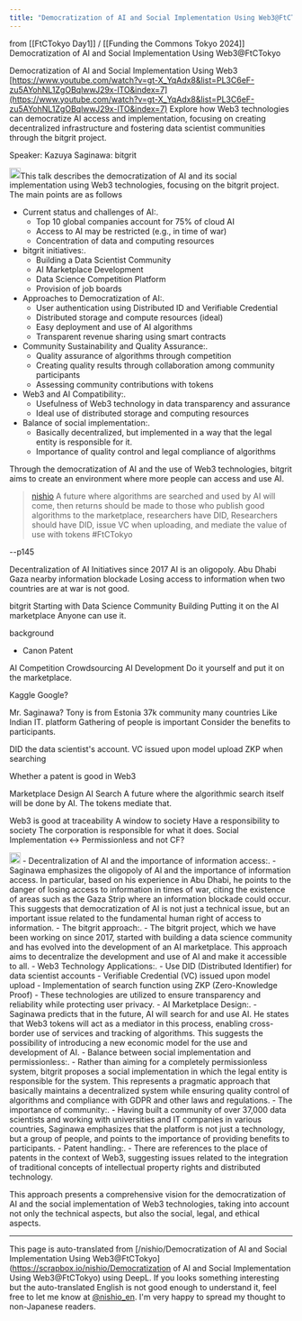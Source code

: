 ```yaml
---
title: "Democratization of AI and Social Implementation Using Web3@FtCTokyo"
---
```


from [[FtCTokyo Day1]] / [[Funding the Commons Tokyo 2024]]
Democratization of AI and Social Implementation Using Web3@FtCTokyo

Democratization of AI and Social Implementation Using Web3
[https://www.youtube.com/watch?v=gt-X_YqAdx8&list=PL3C6eF-zu5AYohNL1ZgOBqlwwJ29x-lTO&index=7](https://www.youtube.com/watch?v=gt-X_YqAdx8&list=PL3C6eF-zu5AYohNL1ZgOBqlwwJ29x-lTO&index=7)
Explore how Web3 technologies can democratize AI access and implementation, focusing on creating decentralized infrastructure and fostering data scientist communities through the bitgrit project.

Speaker:
Kazuya Saginawa: bitgrit

<img src='https://scrapbox.io/api/pages/nishio-en/claude/icon' alt='claude.icon' height="19.5"/>This talk describes the democratization of AI and its social implementation using Web3 technologies, focusing on the bitgrit project. The main points are as follows
- Current status and challenges of AI:.
    - Top 10 global companies account for 75% of cloud AI
    - Access to AI may be restricted (e.g., in time of war)
    - Concentration of data and computing resources
- bitgrit initiatives:.
    - Building a Data Scientist Community
    - AI Marketplace Development
    - Data Science Competition Platform
    - Provision of job boards
- Approaches to Democratization of AI:.
    - User authentication using Distributed ID and Verifiable Credential
    - Distributed storage and compute resources (ideal)
    - Easy deployment and use of AI algorithms
    - Transparent revenue sharing using smart contracts
- Community Sustainability and Quality Assurance:.
    - Quality assurance of algorithms through competition
    - Creating quality results through collaboration among community participants
    - Assessing community contributions with tokens
- Web3 and AI Compatibility:.
    - Usefulness of Web3 technology in data transparency and assurance
    - Ideal use of distributed storage and computing resources
- Balance of social implementation:.
    - Basically decentralized, but implemented in a way that the legal entity is responsible for it.
    - Importance of quality control and legal compliance of algorithms

Through the democratization of AI and the use of Web3 technologies, bitgrit aims to create an environment where more people can access and use AI.

> [nishio](https://x.com/nishio/status/1815943777712050629) A future where algorithms are searched and used by AI will come, then returns should be made to those who publish good algorithms to the marketplace, researchers have DID, Researchers should have DID, issue VC when uploading, and mediate the value of use with tokens #FtCTokyo

--p145

Decentralization of AI
Initiatives since 2017
AI is an oligopoly.
Abu Dhabi
Gaza nearby
information blockade
Losing access to information when two countries are at war is not good.

bitgrit
Starting with Data Science Community Building
Putting it on the AI marketplace
Anyone can use it.

background
- Canon Patent

AI Competition
Crowdsourcing AI Development
Do it yourself and put it on the marketplace.

Kaggle
Google?

Mr. Saginawa?
Tony is from Estonia
37k community
many countries
Like Indian IT.
platform
Gathering of people is important
Consider the benefits to participants.

DID the data scientist's account.
VC issued upon model upload
ZKP when searching

Whether a patent is good in Web3

Marketplace Design
AI Search
A future where the algorithmic search itself will be done by AI.
The tokens mediate that.

Web3 is good at traceability
A window to society
Have a responsibility to society
The corporation is responsible for what it does.
Social Implementation ↔ Permissionless and not CF?

<img src='https://scrapbox.io/api/pages/nishio-en/claude/icon' alt='claude.icon' height="19.5"/>
- Decentralization of AI and the importance of information access:.
    - Saginawa emphasizes the oligopoly of AI and the importance of information access. In particular, based on his experience in Abu Dhabi, he points to the danger of losing access to information in times of war, citing the existence of areas such as the Gaza Strip where an information blockade could occur. This suggests that democratization of AI is not just a technical issue, but an important issue related to the fundamental human right of access to information.
- The bitgrit approach:.
    - The bitgrit project, which we have been working on since 2017, started with building a data science community and has evolved into the development of an AI marketplace. This approach aims to decentralize the development and use of AI and make it accessible to all.
- Web3 Technology Applications:.
    - Use DID (Distributed Identifier) for data scientist accounts
    - Verifiable Credential (VC) issued upon model upload
    - Implementation of search function using ZKP (Zero-Knowledge Proof)
    - These technologies are utilized to ensure transparency and reliability while protecting user privacy.
- AI Marketplace Design:.
    - Saginawa predicts that in the future, AI will search for and use AI. He states that Web3 tokens will act as a mediator in this process, enabling cross-border use of services and tracking of algorithms. This suggests the possibility of introducing a new economic model for the use and development of AI.
- Balance between social implementation and permissionless:.
    - Rather than aiming for a completely permissionless system, bitgrit proposes a social implementation in which the legal entity is responsible for the system. This represents a pragmatic approach that basically maintains a decentralized system while ensuring quality control of algorithms and compliance with GDPR and other laws and regulations.
- The importance of community:.
    - Having built a community of over 37,000 data scientists and working with universities and IT companies in various countries, Saginawa emphasizes that the platform is not just a technology, but a group of people, and points to the importance of providing benefits to participants.
- Patent handling:.
    - There are references to the place of patents in the context of Web3, suggesting issues related to the integration of traditional concepts of intellectual property rights and distributed technology.

This approach presents a comprehensive vision for the democratization of AI and the social implementation of Web3 technologies, taking into account not only the technical aspects, but also the social, legal, and ethical aspects.


---
This page is auto-translated from [/nishio/Democratization of AI and Social Implementation Using Web3@FtCTokyo](https://scrapbox.io/nishio/Democratization of AI and Social Implementation Using Web3@FtCTokyo) using DeepL. If you looks something interesting but the auto-translated English is not good enough to understand it, feel free to let me know at [@nishio_en](https://twitter.com/nishio_en). I'm very happy to spread my thought to non-Japanese readers.